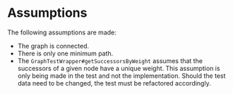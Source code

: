# Assumptions

The following assumptions are made:
* The graph is connected.
* There is only one minimum path.
* The `GraphTestWrapper#getSuccessorsByWeight` assumes that the successors of a given node have a unique weight. This assumption is only being made in the test and not the implementation. Should the test data need to be changed, the test must be refactored accordingly.